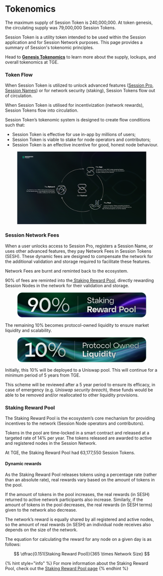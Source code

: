 # Tokenomics

The maximum supply of Session Token is 240,000,000. At token genesis, the circulating supply was 79,000,000 Session Tokens.

Session Token is a utility token intended to be used within the Session application and for Session Network purposes. This page provides a summary of Session's tokenomic principles.

Head to [**Genesis Tokenomics**](genesis-tokenomics.md) to learn more about the supply, lockups, and overall tokenomics at TGE.

### Token Flow

When Session Token is utilized to unlock advanced features ([Session Pro](../../session-messenger/advanced-features/session-pro.md), [Session Names](../../session-messenger/advanced-features/session-names-and-the-session-name-service-sns/)) or for network security (staking), Session Tokens flow out of circulation.

When Session Token is utilised for incentivization (network rewards), Session Tokens flow into circulation.

Session Token’s tokenomic system is designed to create flow conditions such that:

* Session Token is effective for use in-app by millions of users;
* Session Token is viable to stake for node operators and contributors;
* Session Token is an effective incentive for good, honest node behaviour.

<figure><img src="../../.gitbook/assets/new_flywheeel.png" alt=""><figcaption></figcaption></figure>

### Session Network Fees

When a user unlocks access to Session Pro, registers a Session Name, or uses other advanced features, they pay Network Fees in Session Tokens (SESH). These dynamic fees are designed to compensate the network for the additional validation and storage required to facilitate these features.

Network Fees are burnt and reminted back to the ecosystem.

90% of fees are reminted into the[ Staking Reward Pool](https://docs.getsession.org/staking-reward-pool), directly rewarding Session Nodes in the network for their validation and storage.

<figure><img src="../../.gitbook/assets/8b2f7d2fdef539c0ff4eb9e0fb0ec2974619bcab-3840x744 (1).webp" alt=""><figcaption></figcaption></figure>

The remaining 10% becomes protocol-owned liquidity to ensure market liquidity and scalability.

<figure><img src="../../.gitbook/assets/44aa4ded71dcbda437ae3e81fc94c5b035697931-3840x744.webp" alt=""><figcaption></figcaption></figure>

Initially, this 10% will be deployed to a Uniswap pool. This will continue for a minimum period of 5 years from TGE.

This scheme will be reviewed after a 5 year period to ensure its efficacy, in case of emergency (e.g. _Uniswap security breach_), these funds would be able to be removed and/or reallocated to other liquidity provisions.

### Staking Reward Pool

The Staking Reward Pool is the ecosystem’s core mechanism for providing incentives to the network (Session Node operators and contributors).&#x20;

Tokens in the pool are time-locked in a smart contract and released at a targeted rate of 14% per year. The tokens released are awarded to active and registered nodes in the Session Network.&#x20;

At TGE, the Staking Reward Pool had 63,177,550 Session Tokens.

#### Dynamic rewards

As the Staking Reward Pool releases tokens using a percentage rate (rather than an absolute rate), real rewards vary based on the amount of tokens in the pool.&#x20;

If the amount of tokens in the pool increases, the real rewards (in SESH) returned to active network participants also increase. Similarly, if the amount of tokens in the pool decreases, the real rewards (in SESH terms) given to the network also decrease.

The network’s reward is equally shared by all registered and active nodes, so the amount of real rewards (in SESH) an individual node receives also depends on the size of the network.

The equation for calculating the reward for any node on a given day is as follows:

$$
\dfrac{0.151(Staking Reward Pool)}{365 \times Network Size}
$$

{% hint style="info" %}
For more information about the Staking Reward Pool, check out the [Staking Reward Pool page](../../session-network/staking/staking-reward-pool.md)
{% endhint %}

